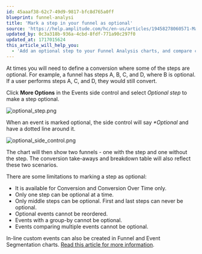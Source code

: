 ```yaml
---
id: 45aaaf38-62c7-49d9-9817-bfc8d765a0ff
blueprint: funnel-analysi
title: 'Mark a step in your funnel as optional'
source: 'https://help.amplitude.com/hc/en-us/articles/19458278060571-Mark-a-step-in-your-funnel-as-optional'
updated_by: 0c3a318b-936a-4cbd-8fdf-771a90c297f0
updated_at: 1717015624
this_article_will_help_you:
  - 'Add an optional step to your Funnel Analysis charts, and compare conversion rates between the two versions'
---
```

At times you will need to define a conversion where some of the steps are optional. For example, a funnel has steps A, B, C, and D, where B is optional. If a user performs steps A, C, and D, they would still convert.

Click **More Options** in the Events side control and select *Optional step* to make a step optional. 

![optional_step.png](/docs/output/img/funnel-analysis/optional-step-png.png)

When an event is marked optional, the side control will say *\*Optional* and have a dotted line around it. 

![optional_side_control.png](/docs/output/img/funnel-analysis/optional-side-control-png.png)

The chart will then show two funnels - one with the step and one without the step. The conversion take-aways and breakdown table will also reflect these two scenarios.

There are some limitations to marking a step as optional:

* It is available for Conversion and Conversion Over Time only.
* Only one step can be optional at a time.
* Only middle steps can be optional. First and last steps can never be optional.
* Optional events cannot be reordered.
* Events with a group-by cannot be optional.
* Events comparing multiple events cannot be optional.

In-line custom events can also be created in Funnel and Event Segmentation charts. [Read this article for more information](/docs/analytics/charts/event-segmentation/event-segmentation-in-line-events).